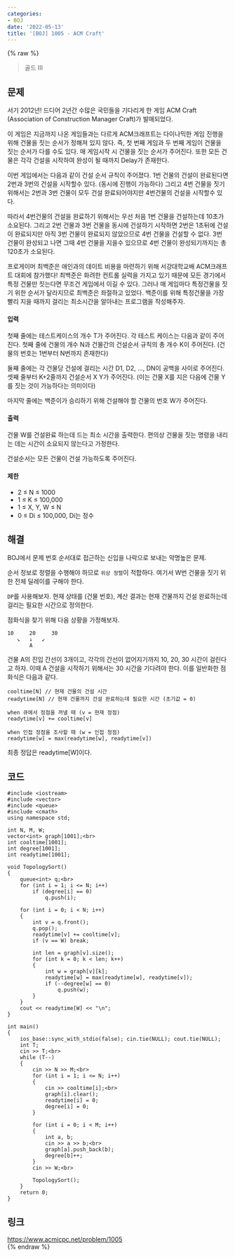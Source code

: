 ```yaml
---
categories:
- BOJ
date: '2022-05-13'
title: '[BOJ] 1005 - ACM Craft'
---
```


{% raw %}
> 골드 III<br>

## 문제
서기 2012년! 드디어 2년간 수많은 국민들을 기다리게 한 게임 ACM Craft (Association of Construction Manager Craft)가 발매되었다.

이 게임은 지금까지 나온 게임들과는 다르게 ACM크래프트는 다이나믹한 게임 진행을 위해 건물을 짓는 순서가 정해져 있지 않다. 즉, 첫 번째 게임과 두 번째 게임이 건물을 짓는 순서가 다를 수도 있다. 매 게임시작 시 건물을 짓는 순서가 주어진다. 또한 모든 건물은 각각 건설을 시작하여 완성이 될 때까지 Delay가 존재한다.

이번 게임에서는 다음과 같이 건설 순서 규칙이 주어졌다. 1번 건물의 건설이 완료된다면 2번과 3번의 건설을 시작할수 있다. (동시에 진행이 가능하다) 그리고 4번 건물을 짓기 위해서는 2번과 3번 건물이 모두 건설 완료되어야지만 4번건물의 건설을 시작할수 있다.

따라서 4번건물의 건설을 완료하기 위해서는 우선 처음 1번 건물을 건설하는데 10초가 소요된다. 그리고 2번 건물과 3번 건물을 동시에 건설하기 시작하면 2번은 1초뒤에 건설이 완료되지만 아직 3번 건물이 완료되지 않았으므로 4번 건물을 건설할 수 없다. 3번 건물이 완성되고 나면 그때 4번 건물을 지을수 있으므로 4번 건물이 완성되기까지는 총 120초가 소요된다.

프로게이머 최백준은 애인과의 데이트 비용을 마련하기 위해 서강대학교배 ACM크래프트 대회에 참가했다! 최백준은 화려한 컨트롤 실력을 가지고 있기 때문에 모든 경기에서 특정 건물만 짓는다면 무조건 게임에서 이길 수 있다. 그러나 매 게임마다 특정건물을 짓기 위한 순서가 달라지므로 최백준은 좌절하고 있었다. 백준이를 위해 특정건물을 가장 빨리 지을 때까지 걸리는 최소시간을 알아내는 프로그램을 작성해주자.

#### 입력
첫째 줄에는 테스트케이스의 개수 T가 주어진다. 각 테스트 케이스는 다음과 같이 주어진다. 첫째 줄에 건물의 개수 N과 건물간의 건설순서 규칙의 총 개수 K이 주어진다. (건물의 번호는 1번부터 N번까지 존재한다)

둘째 줄에는 각 건물당 건설에 걸리는 시간 D1, D2, ..., DN이 공백을 사이로 주어진다. 셋째 줄부터 K+2줄까지 건설순서 X Y가 주어진다. (이는 건물 X를 지은 다음에 건물 Y를 짓는 것이 가능하다는 의미이다)

마지막 줄에는 백준이가 승리하기 위해 건설해야 할 건물의 번호 W가 주어진다.

#### 출력
건물 W를 건설완료 하는데 드는 최소 시간을 출력한다. 편의상 건물을 짓는 명령을 내리는 데는 시간이 소요되지 않는다고 가정한다.

건설순서는 모든 건물이 건설 가능하도록 주어진다.

#### 제한
-   2 ≤ N ≤ 1000
-   1 ≤ K ≤ 100,000
-   1 ≤ X, Y, W ≤ N
-   0 ≤ Di  ≤ 100,000, Di는 정수

## 해결
BOJ에서 문제 번호 순서대로 접근하는 신입을 나락으로 보내는 악명높은 문제.

순서 정보로 정렬을 수행해야 하므로 `위상 정렬`이 적합하다. 여기서 W번 건물을 짓기 위한 전체 딜레이를 구해야 한다.

`DP`를 사용해보자. 현재 상태를 (건물 번호), 계산 결과는 현재 건물까지 건설 완료하는데 걸리는 필요한 시간으로 정의한다.

점화식을 찾기 위해 다음 상황을 가정해보자.
```
10     20     30
   ↘   ↓   ↙
       A
```
건물 A의 진입 간선이 3개이고, 각각의 간선이 없어지기까지 10, 20, 30 시간이 걸린다고 하자. 이때 A 건설을 시작하기 위해서는 30 시간을 기다려야 한다. 이를 일반화한 점화식은 다음과 같다.
```
cooltime[N] // 현재 건물의 건설 시간
readytime[N] // 현재 건물까지 건설 완료하는데 필요한 시간 (초기값 = 0)

when 큐에서 정점을 꺼낼 때 (v = 현재 정점)
readytime[v] += cooltime[v]

when 인접 정점을 조사할 때 (w = 인접 정점)
readytime[w] = max(readytime[w], readytime[v])
```

최종 정답은 readytime[W]이다.

## 코드
```
#include <iostream>
#include <vector>
#include <queue>
#include <cmath>
using namespace std;

int N, M, W;
vector<int> graph[1001];<br>
int cooltime[1001];
int degree[1001];
int readytime[1001];

void TopologySort()
{
	queue<int> q;<br>
	for (int i = 1; i <= N; i++)
		if (degree[i] == 0)
			q.push(i);

	for (int i = 0; i < N; i++)
	{
		int v = q.front();
		q.pop();
		readytime[v] += cooltime[v];
		if (v == W) break;

		int len = graph[v].size();
		for (int k = 0; k < len; k++)
		{
			int w = graph[v][k];
			readytime[w] = max(readytime[w], readytime[v]);
			if (--degree[w] == 0)
				q.push(w);
		}
	}
	cout << readytime[W] << "\n";
}

int main()
{
	ios_base::sync_with_stdio(false); cin.tie(NULL); cout.tie(NULL);
	int T;
	cin >> T;<br>
	while (T--)
	{
		cin >> N >> M;<br>
		for (int i = 1; i <= N; i++)
		{
			cin >> cooltime[i];<br>
			graph[i].clear();
			readytime[i] = 0;
			degree[i] = 0;
		}

		for (int i = 0; i < M; i++)
		{
			int a, b;
			cin >> a >> b;<br>
			graph[a].push_back(b);
			degree[b]++;
		}
		cin >> W;<br>

		TopologySort();
	}
	return 0;
}
```

## 링크
https://www.acmicpc.net/problem/1005<br>
{% endraw %}